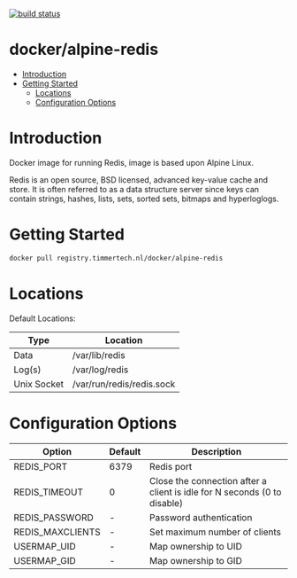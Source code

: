 [![build status](https://gitlab.timmertech.nl/docker/alpine-redis/badges/master/build.svg)](https://gitlab.timmertech.nl/docker/alpine-redis/commits/master)

# docker/alpine-redis

- [Introduction](#introduction)
- [Getting Started](#getting-started)
  - [Locations](#locations)
  - [Configuration Options](#configuration-options)

# Introduction

Docker image for running Redis, image is based upon Alpine Linux.

Redis is an open source, BSD licensed, advanced key-value cache and store. It is often referred to as a data structure server since keys can contain strings, hashes, lists, sets, sorted sets, bitmaps and hyperloglogs.

# Getting Started

```bash
docker pull registry.timmertech.nl/docker/alpine-redis
```

# Locations

Default Locations:

| Type | Location |
|------|----------|
| Data | /var/lib/redis |
| Log(s) | /var/log/redis |
| Unix Socket | /var/run/redis/redis.sock |

# Configuration Options

| Option | Default | Description |
|--------|---------|-------------|
| REDIS_PORT | 6379 | Redis port |
| REDIS_TIMEOUT | 0 | Close the connection after a client is idle for N seconds (0 to disable) |
| REDIS_PASSWORD | - | Password authentication |
| REDIS_MAXCLIENTS | - | Set maximum number of clients |
| USERMAP_UID | - | Map ownership to UID |
| USERMAP_GID | - | Map ownership to GID |
